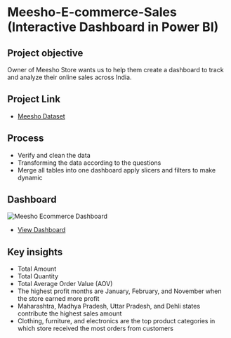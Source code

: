 # Meesho-E-commerce-Sales (Interactive Dashboard in Power BI)

## Project objective
Owner of Meesho Store wants us to help them create a dashboard to track and analyze their online sales across India.

## Project Link 
- <a href = "https://github.com/Tehreem112/Meesho-Ecommerce-Sales">Meesho Dataset</a>


## Process
- Verify and clean the data
- Transforming the data according to the questions
- Merge all tables into one dashboard apply slicers and filters to make dynamic

## Dashboard

![Meesho Ecommerce Dashboard](https://github.com/user-attachments/assets/d02d1e22-1326-42ad-b657-2bd9a7fab2aa)

- <a href = "https://github.com/Tehreem112/Meesho-Ecommerce-Sales/blob/main/Meesho%20Ecommerce%20Dashboard.png">View Dashboard</a>

## Key insights
- Total Amount
- Total Quantity
- Total Average Order Value (AOV)
- The highest profit months are January, February, and November when   the store earned more profit 
- Maharashtra, Madhya Pradesh, Uttar Pradesh, and Dehli states contribute the highest sales amount
- Clothing, furniture, and electronics  are the top product categories in which store received the most orders from customers








